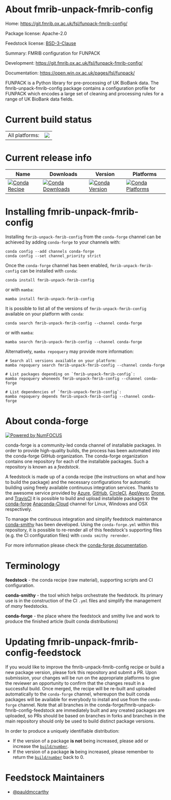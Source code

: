 About fmrib-unpack-fmrib-config
===============================

Home: https://git.fmrib.ox.ac.uk/fsl/funpack-fmrib-config/

Package license: Apache-2.0

Feedstock license: [BSD-3-Clause](https://github.com/conda-forge/fmrib-unpack-fmrib-config-feedstock/blob/main/LICENSE.txt)

Summary: FMRIB configuration for FUNPACK

Development: https://git.fmrib.ox.ac.uk/fsl/funpack-fmrib-config/

Documentation: https://open.win.ox.ac.uk/pages/fsl/funpack/

FUNPACK is a Python library for pre-processing of UK BioBank data. The
fmrib-unpack-fmrib-config package contains a configuration profile for
FUNPACK which encodes a large set of cleaning and processing rules for a
range of UK BioBank data fields.


Current build status
====================


<table><tr><td>All platforms:</td>
    <td>
      <a href="https://dev.azure.com/conda-forge/feedstock-builds/_build/latest?definitionId=16535&branchName=main">
        <img src="https://dev.azure.com/conda-forge/feedstock-builds/_apis/build/status/fmrib-unpack-fmrib-config-feedstock?branchName=main">
      </a>
    </td>
  </tr>
</table>

Current release info
====================

| Name | Downloads | Version | Platforms |
| --- | --- | --- | --- |
| [![Conda Recipe](https://img.shields.io/badge/recipe-fmrib--unpack--fmrib--config-green.svg)](https://anaconda.org/conda-forge/fmrib-unpack-fmrib-config) | [![Conda Downloads](https://img.shields.io/conda/dn/conda-forge/fmrib-unpack-fmrib-config.svg)](https://anaconda.org/conda-forge/fmrib-unpack-fmrib-config) | [![Conda Version](https://img.shields.io/conda/vn/conda-forge/fmrib-unpack-fmrib-config.svg)](https://anaconda.org/conda-forge/fmrib-unpack-fmrib-config) | [![Conda Platforms](https://img.shields.io/conda/pn/conda-forge/fmrib-unpack-fmrib-config.svg)](https://anaconda.org/conda-forge/fmrib-unpack-fmrib-config) |

Installing fmrib-unpack-fmrib-config
====================================

Installing `fmrib-unpack-fmrib-config` from the `conda-forge` channel can be achieved by adding `conda-forge` to your channels with:

```
conda config --add channels conda-forge
conda config --set channel_priority strict
```

Once the `conda-forge` channel has been enabled, `fmrib-unpack-fmrib-config` can be installed with `conda`:

```
conda install fmrib-unpack-fmrib-config
```

or with `mamba`:

```
mamba install fmrib-unpack-fmrib-config
```

It is possible to list all of the versions of `fmrib-unpack-fmrib-config` available on your platform with `conda`:

```
conda search fmrib-unpack-fmrib-config --channel conda-forge
```

or with `mamba`:

```
mamba search fmrib-unpack-fmrib-config --channel conda-forge
```

Alternatively, `mamba repoquery` may provide more information:

```
# Search all versions available on your platform:
mamba repoquery search fmrib-unpack-fmrib-config --channel conda-forge

# List packages depending on `fmrib-unpack-fmrib-config`:
mamba repoquery whoneeds fmrib-unpack-fmrib-config --channel conda-forge

# List dependencies of `fmrib-unpack-fmrib-config`:
mamba repoquery depends fmrib-unpack-fmrib-config --channel conda-forge
```


About conda-forge
=================

[![Powered by
NumFOCUS](https://img.shields.io/badge/powered%20by-NumFOCUS-orange.svg?style=flat&colorA=E1523D&colorB=007D8A)](https://numfocus.org)

conda-forge is a community-led conda channel of installable packages.
In order to provide high-quality builds, the process has been automated into the
conda-forge GitHub organization. The conda-forge organization contains one repository
for each of the installable packages. Such a repository is known as a *feedstock*.

A feedstock is made up of a conda recipe (the instructions on what and how to build
the package) and the necessary configurations for automatic building using freely
available continuous integration services. Thanks to the awesome service provided by
[Azure](https://azure.microsoft.com/en-us/services/devops/), [GitHub](https://github.com/),
[CircleCI](https://circleci.com/), [AppVeyor](https://www.appveyor.com/),
[Drone](https://cloud.drone.io/welcome), and [TravisCI](https://travis-ci.com/)
it is possible to build and upload installable packages to the
[conda-forge](https://anaconda.org/conda-forge) [Anaconda-Cloud](https://anaconda.org/)
channel for Linux, Windows and OSX respectively.

To manage the continuous integration and simplify feedstock maintenance
[conda-smithy](https://github.com/conda-forge/conda-smithy) has been developed.
Using the ``conda-forge.yml`` within this repository, it is possible to re-render all of
this feedstock's supporting files (e.g. the CI configuration files) with ``conda smithy rerender``.

For more information please check the [conda-forge documentation](https://conda-forge.org/docs/).

Terminology
===========

**feedstock** - the conda recipe (raw material), supporting scripts and CI configuration.

**conda-smithy** - the tool which helps orchestrate the feedstock.
                   Its primary use is in the construction of the CI ``.yml`` files
                   and simplify the management of *many* feedstocks.

**conda-forge** - the place where the feedstock and smithy live and work to
                  produce the finished article (built conda distributions)


Updating fmrib-unpack-fmrib-config-feedstock
============================================

If you would like to improve the fmrib-unpack-fmrib-config recipe or build a new
package version, please fork this repository and submit a PR. Upon submission,
your changes will be run on the appropriate platforms to give the reviewer an
opportunity to confirm that the changes result in a successful build. Once
merged, the recipe will be re-built and uploaded automatically to the
`conda-forge` channel, whereupon the built conda packages will be available for
everybody to install and use from the `conda-forge` channel.
Note that all branches in the conda-forge/fmrib-unpack-fmrib-config-feedstock are
immediately built and any created packages are uploaded, so PRs should be based
on branches in forks and branches in the main repository should only be used to
build distinct package versions.

In order to produce a uniquely identifiable distribution:
 * If the version of a package **is not** being increased, please add or increase
   the [``build/number``](https://docs.conda.io/projects/conda-build/en/latest/resources/define-metadata.html#build-number-and-string).
 * If the version of a package **is** being increased, please remember to return
   the [``build/number``](https://docs.conda.io/projects/conda-build/en/latest/resources/define-metadata.html#build-number-and-string)
   back to 0.

Feedstock Maintainers
=====================

* [@pauldmccarthy](https://github.com/pauldmccarthy/)

